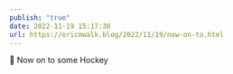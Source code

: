 ```yaml
---
publish: "true"
date: 2022-11-19 15:17:30
url: https://ericmwalk.blog/2022/11/19/now-on-to.html
---
```

<div xmlns="http://www.w3.org/1999/xhtml">
<p>🏒 Now on to some Hockey</p>
</div>